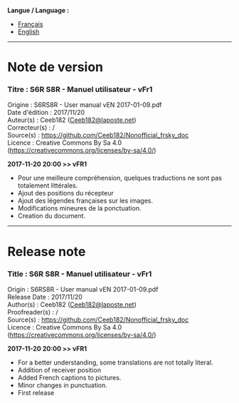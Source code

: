 **Langue / Language :**
- [Français](#FR)
- [English](#EN)

--------------------------------------------------------------------------------------

<a name="FR"></a>
# Note de version

### Titre : S6R S8R - Manuel utilisateur - vFr1  
Origine : S6RS8R - User manual vEN 2017-01-09.pdf  
Date d'édition : 2017/11/20  
Auteur(s) : Ceeb182 (Ceeb182@laposte.net)  
Correcteur(s) : /  
Source(s) : https://github.com/Ceeb182/Nonofficial_frsky_doc  
Licence : Creative Commons By Sa 4.0 (https://creativecommons.org/licenses/by-sa/4.0/)  

**2017-11-20 20:00 >> vFR1**
- Pour une meilleure compréhension, quelques traductions ne sont pas totalement littérales.
- Ajout des positions du récepteur
- Ajout des légendes françaises sur les images.
- Modifications mineures de la ponctuation.
- Creation du document.

--------------------------------------------------------------------------------------

<a name="EN"></a>
# Release note

### Title : S6R S8R - Manuel utilisateur - vFr1  
Origin : S6RS8R - User manual vEN 2017-01-09.pdf  
Release Date : 2017/11/20  
Author(s) : Ceeb182 (Ceeb182@laposte.net)  
Proofreader(s) : /  
Source(s) : https://github.com/Ceeb182/Nonofficial_frsky_doc  
Licence : Creative Commons By Sa 4.0 (https://creativecommons.org/licenses/by-sa/4.0/)  

**2017-11-20 20:00 >> vFR1**
- For a better understanding, some translations are not totally literal.
- Addition of receiver position
- Added French captions to pictures.
- Minor changes in punctuation.
- First release
